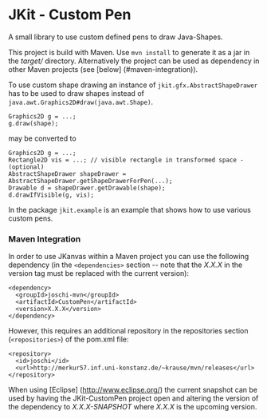 JKit - Custom Pen
=================

A small library to use custom defined pens to draw Java-Shapes.

This project is build with Maven. Use `mvn install` to generate it as a jar
in the *target/* directory. Alternatively the project can be used as dependency
in other Maven projects (see [below] (#maven-integration)).

To use custom shape drawing an instance of `jkit.gfx.AbstractShapeDrawer` has to be used
to draw shapes instead of `java.awt.Graphics2D#draw(java.awt.Shape)`.

    Graphics2D g = ...;
    g.draw(shape);

may be converted to

    Graphics2D g = ...;
    Rectangle2D vis = ...; // visible rectangle in transformed space - (optional)
    AbstractShapeDrawer shapeDrawer = AbstractShapeDrawer.getShapeDrawerForPen(...);
    Drawable d = shapeDrawer.getDrawable(shape);
    d.drawIfVisible(g, vis);

In the package `jkit.example` is an example that shows
how to use various custom pens.

### Maven Integration

In order to use JKanvas within a Maven project you can use the following dependency
(in the `<dependencies>` section -- note that the *X.X.X* in the version tag
must be replaced with the current version):

    <dependency>
      <groupId>joschi-mvn</groupId>
      <artifactId>CustomPen</artifactId>
      <version>X.X.X</version>
    </dependency>

However, this requires an additional repository in the repositories section (`<repositories>`) of the pom.xml file:

    <repository>
      <id>joschi</id>
      <url>http://merkur57.inf.uni-konstanz.de/~krause/mvn/releases</url>
    </repository>

When using [Eclipse] (http://www.eclipse.org/) the current snapshot can be used
by having the JKit-CustomPen project open and altering the version of the dependency
to *X.X.X-SNAPSHOT* where *X.X.X* is the upcoming version.
